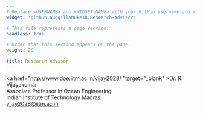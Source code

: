 ```yaml
---
# Replace <USERNAME> and <WIDGET-NAME> with your GitHub username and widget name, respectively.
widget: 'github.GuggillaMukesh.Research-Advisor'

# This file represents a page section.
headless: true

# Order that this section appears on the page.
weight: 20

title: Research Advisor
---
```

<a href="http://www.doe.iitm.ac.in/vijay2028/ "target="_blank" >Dr. R. Vijayakumar</a> <br>
Associate Professor in Ocean Engineering <br>
Indian Institute of Technology Madras <br>
vijay2028@iitm.ac.in <br>
